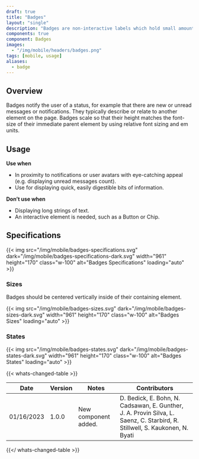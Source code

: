 ```yaml
---
draft: true
title: "Badges"
layout: "single"
description: "Badges are non-interactive labels which hold small amounts of information."
components: true
component: Badges
images:
  - "/img/mobile/headers/badges.png"
tags: [mobile, usage]
aliases:
  - badge
---
```

## Overview

Badges notify the user of a status, for example that there are new or unread messages or notifications. They typically describe or relate to another element on the page. Badges scale so that their height matches the font-size of their immediate parent element by using relative font sizing and em units.

## Usage

**Use when**

- In proximity to notifications or user avatars with eye-catching appeal (e.g. displaying unread messages count).
- Use for displaying quick, easily digestible bits of information.

**Don’t use when**

- Displaying long strings of text.
- An interactive element is needed, such as a Button or Chip.


## Specifications

{{< img src="/img/mobile/badges-specifications.svg" dark="/img/mobile/badges-specifications-dark.svg" width="961" height="170" class="w-100" alt="Badges Specifications" loading="auto" >}}

### Sizes

Badges should be centered vertically inside of their containing element.

{{< img src="/img/mobile/badges-sizes.svg" dark="/img/mobile/badges-sizes-dark.svg" width="961" height="170" class="w-100" alt="Badges Sizes" loading="auto" >}}

### States

{{< img src="/img/mobile/badges-states.svg" dark="/img/mobile/badges-states-dark.svg" width="961" height="170" class="w-100" alt="Badges States" loading="auto" >}}

{{< whats-changed-table >}}

| Date       | Version | Notes                               | Contributors |
| ---------- | ------- | ----------------------------------- | ------------ |
| 01/16/2023 | 1.0.0   | New component added. | D. Bedick, E. Bohn, N. Cadsawan, E. Gunther, J. A. Provin Silva, L. Saenz, C. Starbird, R. Stillwell, S. Kaukonen, N. Byati   |

{{</ whats-changed-table >}}
